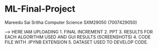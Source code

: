 # ML-Final-Project
 Mareedu Sai Sritha
 Computer Science
 SXM29050 (7007429050)
 
 --> HERE IAM UPLOADING 1. FINAL INCREMENT
                        2. PPT
                        3. RESULTS FOR EACH ALGORITHM USED AND GUI RESULTS (SCREENSHOTS)
                        4. CODE FILE WITH .IPYNB EXTENSION
                        5. DATASET USED TO DEVELOP CODE.
